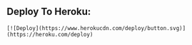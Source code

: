 ## Deploy To Heroku:
    [![Deploy](https://www.herokucdn.com/deploy/button.svg)](https://heroku.com/deploy)